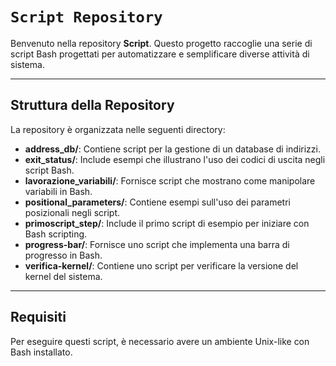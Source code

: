 # `Script Repository`

Benvenuto nella repository **Script**. Questo progetto raccoglie una serie di script Bash progettati per automatizzare e semplificare diverse attività di sistema.

---
## Struttura della Repository

La repository è organizzata nelle seguenti directory:

- **address_db/**: Contiene script per la gestione di un database di indirizzi.
- **exit_status/**: Include esempi che illustrano l'uso dei codici di uscita negli script Bash.
- **lavorazione_variabili/**: Fornisce script che mostrano come manipolare variabili in Bash.
- **positional_parameters/**: Contiene esempi sull'uso dei parametri posizionali negli script.
- **primoscript_step/**: Include il primo script di esempio per iniziare con Bash scripting.
- **progress-bar/**: Fornisce uno script che implementa una barra di progresso in Bash.
- **verifica-kernel/**: Contiene uno script per verificare la versione del kernel del sistema.

---
## Requisiti

Per eseguire questi script, è necessario avere un ambiente Unix-like con Bash installato.
